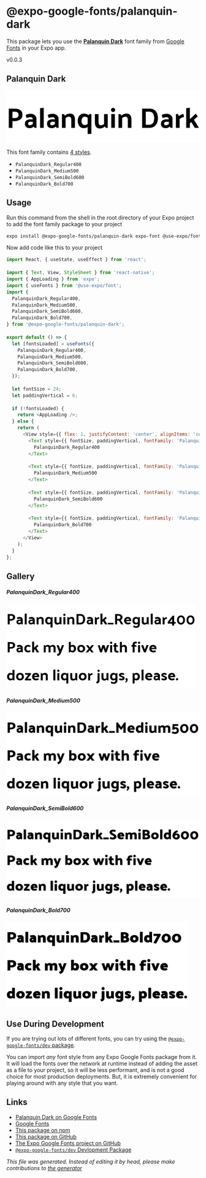 # @expo-google-fonts/palanquin-dark

This package lets you use the [**Palanquin Dark**](https://fonts.google.com/specimen/Palanquin+Dark) font family from [Google Fonts](https://fonts.google.com/) in your Expo app.

v0.0.3

## Palanquin Dark

![Palanquin Dark](./font-family.png)

This font family contains [4 styles](#gallery).

- `PalanquinDark_Regular400`
- `PalanquinDark_Medium500`
- `PalanquinDark_SemiBold600`
- `PalanquinDark_Bold700`

## Usage

Run this command from the shell in the root directory of your Expo project to add the font family package to your project
```sh
expo install @expo-google-fonts/palanquin-dark expo-font @use-expo/font
```

Now add code like this to your project
```js
import React, { useState, useEffect } from 'react';

import { Text, View, StyleSheet } from 'react-native';
import { AppLoading } from 'expo';
import { useFonts } from '@use-expo/font';
import {
  PalanquinDark_Regular400,
  PalanquinDark_Medium500,
  PalanquinDark_SemiBold600,
  PalanquinDark_Bold700,
} from '@expo-google-fonts/palanquin-dark';

export default () => {
  let [fontsLoaded] = useFonts({
    PalanquinDark_Regular400,
    PalanquinDark_Medium500,
    PalanquinDark_SemiBold600,
    PalanquinDark_Bold700,
  });

  let fontSize = 24;
  let paddingVertical = 6;

  if (!fontsLoaded) {
    return <AppLoading />;
  } else {
    return (
      <View style={{ flex: 1, justifyContent: 'center', alignItems: 'center' }}>
        <Text style={{ fontSize, paddingVertical, fontFamily: 'PalanquinDark_Regular400' }}>
          PalanquinDark_Regular400
        </Text>

        <Text style={{ fontSize, paddingVertical, fontFamily: 'PalanquinDark_Medium500' }}>
          PalanquinDark_Medium500
        </Text>

        <Text style={{ fontSize, paddingVertical, fontFamily: 'PalanquinDark_SemiBold600' }}>
          PalanquinDark_SemiBold600
        </Text>

        <Text style={{ fontSize, paddingVertical, fontFamily: 'PalanquinDark_Bold700' }}>
          PalanquinDark_Bold700
        </Text>
      </View>
    );
  }
};

```

## Gallery

##### PalanquinDark_Regular400
![PalanquinDark_Regular400](./2a564d738b34f664cbdc4ec631b53907f90205b8dd0e177be158ebc30b67182a.ttf.png)

##### PalanquinDark_Medium500
![PalanquinDark_Medium500](./2741c907db3e5853a79489713ec11a8669cff876897076b98d70d302086296c9.ttf.png)

##### PalanquinDark_SemiBold600
![PalanquinDark_SemiBold600](./ee40721d326a2509669e0c3f41d846f48e353b774b15fb78426c4e812aadf4e9.ttf.png)

##### PalanquinDark_Bold700
![PalanquinDark_Bold700](./3f46195270b56b1dd32d5f48a0bb546a30e424b9d30ff4daabe395c2257a157e.ttf.png)


## Use During Development

If you are trying out lots of different fonts, you can try using the [`@expo-google-fonts/dev` package](https://www.npmjs.com/package/@expo-google-fonts/dev).

You can import *any* font style from any Expo Google Fonts package from it. It will load the fonts
over the network at runtime instead of adding the asset as a file to your project, so it will be 
less performant, and is not a good choice for most production deployments. But, it is extremely convenient
for playing around with any style that you want.

## Links

- [Palanquin Dark on Google Fonts](https://fonts.google.com/specimen/Palanquin+Dark)
- [Google Fonts](https://fonts.google.com/)
- [This package on npm](https://www.npmjs.com/package/@expo-google-fonts/palanquin-dark)
- [This package on GitHub](https://github.com/expo/google-fonts/tree/master/font-packages/palanquin-dark)
- [The Expo Google Fonts project on GitHub](https://github.com/expo/google-fonts)
- [`@expo-google-fonts/dev` Devlopment Package](https://github.com/expo/google-fonts/tree/master/font-packages/dev)


*This file was generated. Instead of editing it by head, please make contributions to [the generator](https://github.com/expo/google-fonts/tree/master/packages/generator)*
